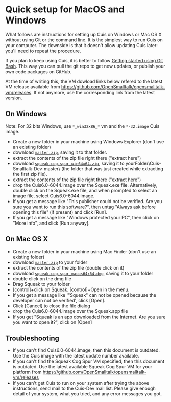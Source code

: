 # Quick setup for MacOS and Windows #

What follows are instructions for setting up Cuis on Windows or Mac OS X without using Git or the command line. It is the simplest way to run Cuis on your computer. The downside is that it doesn't allow updating Cuis later: you'll need to repeat the procedure.

If you plan to keep using Cuis, it is better to follow [Getting started using Git Bash](GettingStarted.md). This way you can pull the git repo to get new updates, or publish your own code packages on GitHub.

At the time of writing this, the VM dowload links below refered to the latest VM release available from https://github.com/OpenSmalltalk/opensmalltalk-vm/releases. If not anymore, use the corresponding link from the latest version. 

## On Windows ##
Note: For 32 bits Windows, use ```*_win32x86_*``` vm and the ```*-32.image``` Cuis image.
* Create a new folder in your machine using Windows Explorer (don't use an existing folder)
* download [`master.zip`](https://github.com/Cuis-Smalltalk/Cuis-Smalltalk-Dev/archive/master.zip), saving it to that folder.
* extract the contents of the zip file right there ("extract here")
* download [`squeak.cog.spur_win64x64.zip`](https://github.com/OpenSmalltalk/opensmalltalk-vm/releases/latest/download/squeak.cog.spur_win64x64.zip), saving it to yourFolder\Cuis-Smalltalk-Dev-master\ (the folder that was just created while extracting the first zip file).
* extract the contents of the zip file right there ("extract here")
* drop the Cuis6.0-6044.image over the Squeak.exe file. Alternatively, double click on the Squeak.exe file, and when prompted to select an image file, select Cuis6.0-6044.image.
* If you get a message like "This publisher could not be verified. Are you sure you want to run this software?", then untag "Always ask before opening this file" (if present) and click [Run].
* If you get a message like "Windows protected your PC", then click on "More info", and click [Run anyway].

## On Mac OS X ##
* Create a new folder in your machine using Mac Finder (don't use an existing folder)
* download [`master.zip`](https://github.com/Cuis-Smalltalk/Cuis-Smalltalk-Dev/archive/master.zip) to your folder
* extract the contents of the zip file (double click on it)
* download [`squeak.cog.spur_macos64x64.dmg`](https://github.com/OpenSmalltalk/opensmalltalk-vm/releases/latest/download/squeak.cog.spur_macos64x64.dmg), saving it to your folder
* double click on the dmg file
* Drag Squeak to your folder
* [control]+click on Squeak. [control]+Open in the menu.
* If you get a message like '"Squeak" can not be opened because the developer can not be verified', click [Open].
* Click [Cancel] to close the file dialog
* drop the Cuis6.0-6044.image over the Squeak.app file
* If you get "Squeak is an app downloaded from the Internet. Are you sure you want to open it?", click on [Open]

## Troubleshooting ##
* If you can't find Cuis6.0-6044.image, then this document is outdated. Use the Cuis image with the latest update number available.
* If you can't find the Squeak Cog Spur VM specified, then this document is outdated. Use the latest available Squeak Cog Spur VM for your platform from https://github.com/OpenSmalltalk/opensmalltalk-vm/releases
* If you can't get Cuis to run on your system after trying the above instructions, send mail to the Cuis-Dev mail list. Please give enough detail of your system, what you tried, and any error messages you got.
